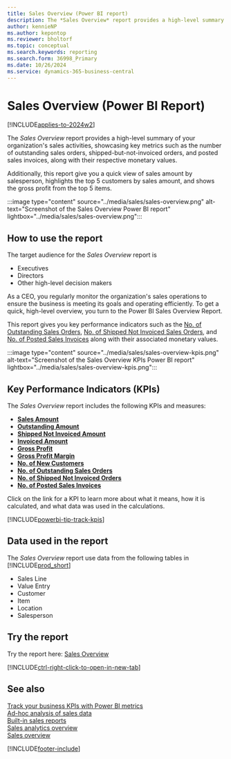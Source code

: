 ```yaml
---
title: Sales Overview (Power BI report)
description: The *Sales Overview* report provides a high-level summary of your organization's sales activities.
author: kennieNP
ms.author: kepontop
ms.reviewer: bholtorf
ms.topic: conceptual
ms.search.keywords: reporting
ms.search.form: 36998_Primary
ms.date: 10/26/2024
ms.service: dynamics-365-business-central
---
```



# Sales Overview (Power BI Report)

[!INCLUDE[applies-to-2024w2](../includes/applies-to-2024w2.md)]

The *Sales Overview* report provides a high-level summary of your organization's sales activities, showcasing key metrics such as the number of outstanding sales orders, shipped-but-not-invoiced orders, and posted sales invoices, along with their respective monetary values. 

Additionally, this report give you a quick view of sales amount by salesperson, highlights the top 5 customers by sales amount, and shows the gross profit from the top 5 items.

:::image type="content" source="../media/sales/sales-overview.png" alt-text="Screenshot of the Sales Overview Power BI report" lightbox="../media/sales/sales-overview.png":::

## How to use the report

The target audience for the *Sales Overview* report is
- Executives
- Directors
- Other high-level decision makers

As a CEO, you regularly monitor the organization's sales operations to ensure the business is meeting its goals and operating efficiently. To get a quick, high-level overview, you turn to the Power BI Sales Overview Report. 

This report gives you key performance indicators such as the [No. of Outstanding Sales Orders](sales-powerbi-sales-kpis.md#no-of-outstanding-sales-orders), [No. of Shipped Not Invoiced Sales Orders](sales-powerbi-sales-kpis.md#no-of-shipped-not-invoiced-sales), and [No. of Posted Sales Invoices](sales-powerbi-sales-kpis.md#no-of-posted-sales-invoices) along with their associated monetary values. 

:::image type="content" source="../media/sales/sales-overview-kpis.png" alt-text="Screenshot of the Sales Overview KPIs Power BI report" lightbox="../media/sales/sales-overview-kpis.png":::


## Key Performance Indicators (KPIs)

The *Sales Overview* report includes the following KPIs and measures: 

- [**Sales Amount**](sales-powerbi-sales-kpis.md#sales-amount)
- [**Outstanding Amount**](sales-powerbi-sales-kpis.md#outstanding-amount)
- [**Shipped Not Invoiced Amount**](sales-powerbi-sales-kpis.md#shipped-not-invoiced-amount)
- [**Invoiced Amount**](sales-powerbi-sales-kpis.md#invoiced-amount)
- [**Gross Profit**](sales-powerbi-sales-kpis.md#gross-profit)
- [**Gross Profit Margin**](sales-powerbi-sales-kpis.md#gross-profit-margin)
- [**No. of New Customers**](sales-powerbi-sales-kpis.md#no-of-new-customers)
- [**No. of Outstanding Sales Orders**](sales-powerbi-sales-kpis.md#no-of-outstanding-sales-orders)
- [**No. of Shipped Not Invoiced Orders**](sales-powerbi-sales-kpis.md#no-of-shipped-not-invoiced-sales)
- [**No. of Posted Sales Invoices**](sales-powerbi-sales-kpis.md#no-of-posted-sales-invoices)

Click on the link for a KPI to learn more about what it means, how it is calculated, and what data was used in the calculations. 

[!INCLUDE[powerbi-tip-track-kpis](../includes/powerbi-tip-track-kpis.md)]


## Data used in the report

The *Sales Overview* report use data from the following tables in [!INCLUDE[prod_short](includes/prod_short.md)]

- Sales Line
- Value Entry
- Customer
- Item
- Location
- Salesperson

## Try the report

Try the report here: [Sales Overview](https://businesscentral.dynamics.com?page=36998)

[!INCLUDE[ctrl-right-click-to-open-in-new-tab](../includes/ctrl-right-click-to-open-in-new-tab.md)]

## See also

[Track your business KPIs with Power BI metrics](track-kpis-with-power-bi-metrics.md)   
[Ad-hoc analysis of sales data](ad-hoc-analysis-sales.md)   
[Built-in sales reports](sales-reports.md)   
[Sales analytics overview](sales-analytics-overview.md)  
[Sales overview](sales-manage-sales.md)  

[!INCLUDE[footer-include](includes/footer-banner.md)]
